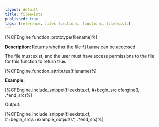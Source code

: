 ```yaml
---
layout: default
title: fileexists
published: true
tags: [reference, files functions, functions, fileexists]
---
```


[%CFEngine_function_prototype(filename)%]

**Description:** Returns whether the file `filename` can be accessed.

The file must exist, and the user must have access permissions to the file for 
this function to return true.

[%CFEngine_function_attributes(filename)%]

**Example:**  

[%CFEngine_include_snippet(fileexists.cf, #\+begin_src cfengine3, .*end_src)%]

Output:

[%CFEngine_include_snippet(fileexists.cf, #\+begin_src\s+example_output\s*, .*end_src)%]

